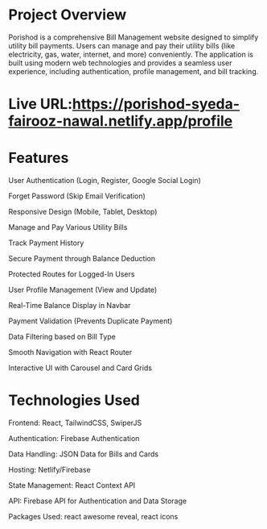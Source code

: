 # Project Overview

Porishod is a comprehensive Bill Management website designed to simplify utility bill payments. Users can manage and pay their utility bills (like electricity, gas, water, internet, and more) conveniently. The application is built using modern web technologies and provides a seamless user experience, including authentication, profile management, and bill tracking.


# Live URL:https://porishod-syeda-fairooz-nawal.netlify.app/profile

# Features

User Authentication (Login, Register, Google Social Login)

Forget Password (Skip Email Verification)

Responsive Design (Mobile, Tablet, Desktop)

Manage and Pay Various Utility Bills

Track Payment History

Secure Payment through Balance Deduction

Protected Routes for Logged-In Users

User Profile Management (View and Update)

Real-Time Balance Display in Navbar

Payment Validation (Prevents Duplicate Payment)

Data Filtering based on Bill Type

Smooth Navigation with React Router

Interactive UI with Carousel and Card Grids

# Technologies Used

Frontend: React, TailwindCSS, SwiperJS

Authentication: Firebase Authentication

Data Handling: JSON Data for Bills and Cards

Hosting: Netlify/Firebase

State Management: React Context API

API: Firebase API for Authentication and Data Storage

Packages Used: react awesome reveal, react icons
